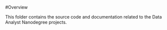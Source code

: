 #Overview

This folder contains the source code and documentation related to the Data Analyst Nanodegree projects.
